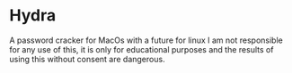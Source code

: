 # Hydra
A password cracker for MacOs with a future for linux
I am not responsible for any use of this, it is only for educational purposes and the results of using this without consent are dangerous.
